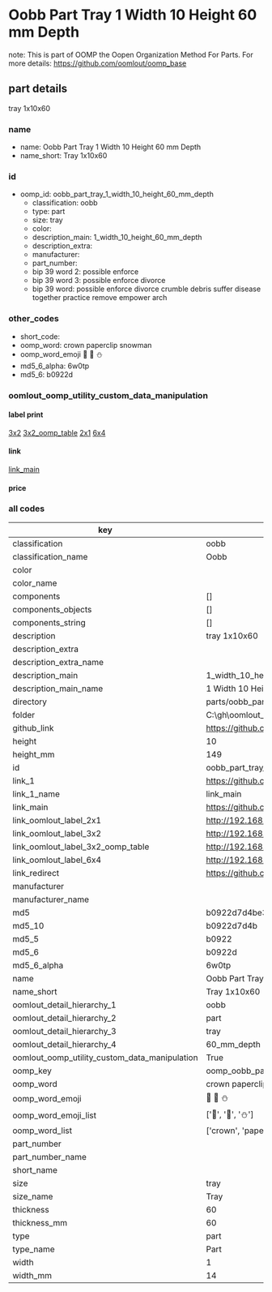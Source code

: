 # Oobb Part Tray 1 Width 10 Height 60 mm Depth  

note: This is part of OOMP the Oopen Organization Method For Parts. For more details: https://github.com/oomlout/oomp_base

##  part details
  



tray 1x10x60



### name
* name: Oobb Part Tray 1 Width 10 Height 60 mm Depth
* name_short: Tray 1x10x60 
### id
* oomp_id: oobb_part_tray_1_width_10_height_60_mm_depth
  * classification: oobb
  * type: part
  * size: tray
  * color: 
  * description_main: 1_width_10_height_60_mm_depth
  * description_extra: 
  * manufacturer: 
  * part_number: 
  * bip 39 word 2: possible enforce
  * bip 39 word 3: possible enforce divorce
  * bip 39 word: possible enforce divorce crumble debris suffer disease together practice remove empower arch

### other_codes
* short_code: 
* oomp_word: crown paperclip snowman
* oomp_word_emoji :crown: :paperclip: :snowman:
* md5_6_alpha: 6w0tp
* md5_6: b0922d






### oomlout_oomp_utility_custom_data_manipulation
#### label print
[3x2](http://192.168.1.245:1112/?label=oomp%206w0tp)
[3x2_oomp_table](http://192.168.1.108:1112/?label=oomp%206w0tp)
[2x1](http://192.168.1.242:1112/?label=oomp%206w0tp)
[6x4](http://192.168.1.55:1112/?label=oomp%206w0tp)    

#### link

[link_main](https://github.com/oomlout/oomlout_oobb_version_4_generated_parts/tree/main/navigation_oomp/oobb/part/tray/1_width_10_height_60_mm_depth/part)                              

#### price







### all codes 
| key | value |  
| --- | --- |  
| classification | oobb |  
| classification_name | Oobb |  
| color |  |  
| color_name |  |  
| components | [] |  
| components_objects | [] |  
| components_string | [] |  
| description | tray 1x10x60 |  
| description_extra |  |  
| description_extra_name |  |  
| description_main | 1_width_10_height_60_mm_depth |  
| description_main_name | 1 Width 10 Height 60 mm Depth |  
| directory | parts/oobb_part_tray_1_width_10_height_60_mm_depth |  
| folder | C:\gh\oomlout_oobb_version_4_generated_parts\parts\oobb_part_tray_1_width_10_height_60_mm_depth |  
| github_link | https://github.com/oomlout/oomlout_oomp_part_src/tree/main/parts/oobb_part_tray_1_width_10_height_60_mm_depth |  
| height | 10 |  
| height_mm | 149 |  
| id | oobb_part_tray_1_width_10_height_60_mm_depth |  
| link_1 | https://github.com/oomlout/oomlout_oobb_version_4_generated_parts/tree/main/navigation_oomp/oobb/part/tray/1_width_10_height_60_mm_depth/part |  
| link_1_name | link_main |  
| link_main | https://github.com/oomlout/oomlout_oobb_version_4_generated_parts/tree/main/navigation_oomp/oobb/part/tray/1_width_10_height_60_mm_depth/part |  
| link_oomlout_label_2x1 | http://192.168.1.242:1112/?label=oomp%206w0tp |  
| link_oomlout_label_3x2 | http://192.168.1.245:1112/?label=oomp%206w0tp |  
| link_oomlout_label_3x2_oomp_table | http://192.168.1.108:1112/?label=oomp%206w0tp |  
| link_oomlout_label_6x4 | http://192.168.1.55:1112/?label=oomp%206w0tp |  
| link_redirect | https://github.com/oomlout/oomlout_oobb_version_4_generated_parts/tree/main/parts/oobb_tray_01_10_60 |  
| manufacturer |  |  
| manufacturer_name |  |  
| md5 | b0922d7d4be3a7e3629c334c80128d44 |  
| md5_10 | b0922d7d4b |  
| md5_5 | b0922 |  
| md5_6 | b0922d |  
| md5_6_alpha | 6w0tp |  
| name | Oobb Part Tray 1 Width 10 Height 60 mm Depth |  
| name_short | Tray 1x10x60  |  
| oomlout_detail_hierarchy_1 | oobb |  
| oomlout_detail_hierarchy_2 | part |  
| oomlout_detail_hierarchy_3 | tray |  
| oomlout_detail_hierarchy_4 | 60_mm_depth |  
| oomlout_oomp_utility_custom_data_manipulation | True |  
| oomp_key | oomp_oobb_part_tray_1_width_10_height_60_mm_depth |  
| oomp_word | crown paperclip snowman |  
| oomp_word_emoji | :crown: :paperclip: :snowman: |  
| oomp_word_emoji_list | [':crown:', ':paperclip:', ':snowman:'] |  
| oomp_word_list | ['crown', 'paperclip', 'snowman'] |  
| part_number |  |  
| part_number_name |  |  
| short_name |  |  
| size | tray |  
| size_name | Tray |  
| thickness | 60 |  
| thickness_mm | 60 |  
| type | part |  
| type_name | Part |  
| width | 1 |  
| width_mm | 14 |  
